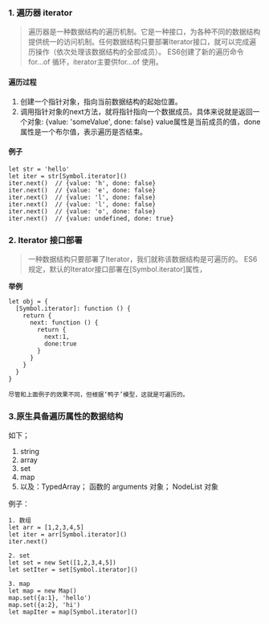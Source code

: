 ### 1. 遍历器 iterator

> 遍历器是一种数据结构的遍历机制。它是一种接口，为各种不同的数据结构提供统一的访问机制。任何数据结构只要部署Iterator接口，就可以完成遍历操作（依次处理该数据结构的全部成员）。
> ES6创建了新的遍历命令 for...of 循环，iterator主要供for...of 使用。

#### 遍历过程
1. 创建一个指针对象，指向当前数据结构的起始位置。
2. 调用指针对象的next方法，就将指针指向一个数据成员。具体来说就是返回一个对象: {value: 'someValue', done: false}  value属性是当前成员的值，done属性是一个布尔值，表示遍历是否结束。

#### 例子
```
let str = 'hello'
let iter = str[Symbol.iterator]()
iter.next()  // {value: 'h', done: false}
iter.next()  // {value: 'e', done: false}
iter.next()  // {value: 'l', done: false}
iter.next()  // {value: 'l', done: false}
iter.next()  // {value: 'o', done: false}
iter.next()  // {value: undefined, done: true}
```

### 2. Iterator 接口部署
> 一种数据结构只要部署了Iterator，我们就称该数据结构是可遍历的。
> ES6规定，默认的Iterator接口部署在[Symbol.iterator]属性，


**举例**
```
let obj = {
  [Symbol.iterator]: function () {
    return {
      next: function () {
        return {
          next:1, 
          done:true
        }
      }
    }
  }
}

尽管和上面例子的效果不同，但根据‘鸭子’模型，这就是可遍历的。
```

### 3.原生具备遍历属性的数据结构
如下；

1. string
2. array
3. set
4. map
5. 以及：TypedArray； 函数的 arguments 对象；  NodeList 对象

例子：
 ```
 1. 数组
 let arr = [1,2,3,4,5]
let iter = arr[Symbol.iterator]()
iter.next()

2. set
let set = new Set([1,2,3,4,5])
let setIter = set[Symbol.iterator]()

3. map
let map = new Map()
map.set({a:1}, 'hello')
map.set({a:2}, 'hi')
let mapIter = map[Symbol.iterator]()

 ```

